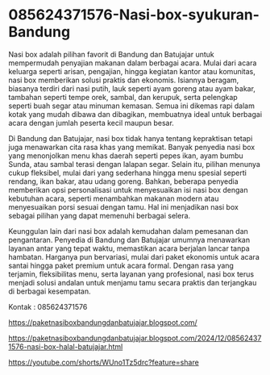 # 085624371576-Nasi-box-syukuran-Bandung
Nasi box adalah pilihan favorit di Bandung dan Batujajar untuk mempermudah penyajian makanan dalam berbagai acara. Mulai dari acara keluarga seperti arisan, pengajian, hingga kegiatan kantor atau komunitas, nasi box memberikan solusi praktis dan ekonomis. Isiannya beragam, biasanya terdiri dari nasi putih, lauk seperti ayam goreng atau ayam bakar, tambahan seperti tempe orek, sambal, dan kerupuk, serta pelengkap seperti buah segar atau minuman kemasan. Semua ini dikemas rapi dalam kotak yang mudah dibawa dan dibagikan, membuatnya ideal untuk berbagai acara dengan jumlah peserta kecil maupun besar.  

Di Bandung dan Batujajar, nasi box tidak hanya tentang kepraktisan tetapi juga menawarkan cita rasa khas yang memikat. Banyak penyedia nasi box yang menonjolkan menu khas daerah seperti pepes ikan, ayam bumbu Sunda, atau sambal terasi dengan lalapan segar. Selain itu, pilihan menunya cukup fleksibel, mulai dari yang sederhana hingga menu spesial seperti rendang, ikan bakar, atau udang goreng. Bahkan, beberapa penyedia memberikan opsi personalisasi untuk menyesuaikan isi nasi box dengan kebutuhan acara, seperti menambahkan makanan modern atau menyesuaikan porsi sesuai dengan tamu. Hal ini menjadikan nasi box sebagai pilihan yang dapat memenuhi berbagai selera.  

Keunggulan lain dari nasi box adalah kemudahan dalam pemesanan dan pengantaran. Penyedia di Bandung dan Batujajar umumnya menawarkan layanan antar yang tepat waktu, memastikan acara berjalan lancar tanpa hambatan. Harganya pun bervariasi, mulai dari paket ekonomis untuk acara santai hingga paket premium untuk acara formal. Dengan rasa yang terjamin, fleksibilitas menu, serta layanan yang profesional, nasi box terus menjadi solusi andalan untuk menjamu tamu secara praktis dan terjangkau di berbagai kesempatan.

Kontak :
085624371576

https://paketnasiboxbandungdanbatujajar.blogspot.com/

https://paketnasiboxbandungdanbatujajar.blogspot.com/2024/12/085624371576-nasi-box-halal-batujajar.html

https://youtube.com/shorts/WUno1Tz5drc?feature=share
